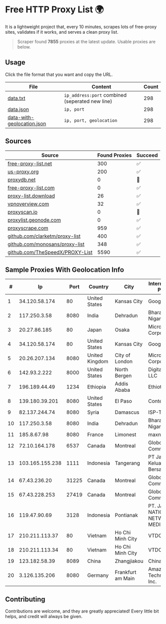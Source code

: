 
# Free HTTP Proxy List 🌍

It is a lightweight project that, every 10 minutes, scrapes lots of free-proxy sites, validates if it works, and serves a clean proxy list.


> Scraper found **7855** proxies at the latest update. Usable proxies are below.

## Usage

Click the file format that you want and copy the URL.


|File|Content|Count|
|----|-------|-----|
|[data.txt](https://raw.githubusercontent.com/themiralay/Proxy-List-World/master/data.txt)|`ip_address:port` combined (seperated new line)|298|
|[data.json](https://raw.githubusercontent.com/themiralay/Proxy-List-World/master/data.json)|`ip, port`|298|
|[data-with-geolocation.json](https://raw.githubusercontent.com/themiralay/Proxy-List-World/master/data-with-geolocation.json)|`ip, port, geolocation`|298|

## Sources

|Source|Found Proxies|Succeed|
|------|-------------|-------|
|[free-proxy-list.net](https://free-proxy-list.net)|300|✅|
|[us-proxy.org](https://www.us-proxy.org)|200|✅|
|[proxydb.net](http://proxydb.net)|0|🚫|
|[free-proxy-list.com](https://free-proxy-list.com/?page=&port=&type%5B%5D=http&type%5B%5D=https&up_time=0&search=Search)|0|✅|
|[proxy-list.download](https://www.proxy-list.download/HTTP)|26|✅|
|[vpnoverview.com](https://vpnoverview.com/privacy/anonymous-browsing/free-proxy-servers)|32|✅|
|[proxyscan.io](https://www.proxyscan.io)|0|🚫|
|[proxylist.geonode.com](https://proxylist.geonode.com/api/proxy-list?limit=300&page=1&sort_by=lastChecked&sort_type=desc&protocols=http,https)|0|✅|
|[proxyscrape.com](https://api.proxyscrape.com/v2/?request=displayproxies&protocol=http&timeout=10000&country=all&ssl=all&anonymity=all)|959|✅|
|[github.com/clarketm/proxy-list](https://raw.githubusercontent.com/clarketm/proxy-list/master/proxy-list-raw.txt)|400|✅|
|[github.com/monosans/proxy-list](https://raw.githubusercontent.com/monosans/proxy-list/main/proxies/http.txt)|348|✅|
|[github.com/TheSpeedX/PROXY-List](https://raw.githubusercontent.com/TheSpeedX/PROXY-List/master/http.txt)|5590|✅|


## Sample Proxies With Geolocation Info

|#|Ip|Port|Country|City|Internet Service Provider|
|-|--|----|-------|----|-------------------------|
|1|34.120.58.174|80|United States|Kansas City|Google LLC|
|2|117.250.3.58|8080|India|Dehradun|Bharat Sanchar Nigam Ltd|
|3|20.27.86.185|80|Japan|Osaka|Microsoft Corporation|
|4|34.120.58.174|80|United States|Kansas City|Google LLC|
|5|20.26.207.134|8080|United Kingdom|City of London|Microsoft Corporation|
|6|142.93.2.222|8000|United States|North Bergen|DigitalOcean, LLC|
|7|196.189.44.49|1234|Ethiopia|Addis Ababa|Ethiotelecom|
|8|139.180.39.201|8080|United States|El Paso|Conterra|
|9|82.137.244.74|8080|Syria|Damascus|ISP-TARASSUL|
|10|117.250.3.58|8080|India|Dehradun|Bharat Sanchar Nigam Ltd|
|11|185.8.67.98|8080|France|Limonest|maxnod|
|12|72.10.164.178|6537|Canada|Montreal|GloboTech Communications|
|13|103.165.155.238|1111|Indonesia|Tangerang|PT Jaringan Keluarga Bersama|
|14|67.43.236.20|31225|Canada|Montreal|GloboTech Communications|
|15|67.43.228.253|27419|Canada|Montreal|GloboTech Communications|
|16|119.47.90.69|3128|Indonesia|Pontianak|PT. JAWA POS NATIONAL NETWORK MEDIALINK|
|17|210.211.113.37|80|Vietnam|Ho Chi Minh City|VTDC|
|18|210.211.113.34|80|Vietnam|Ho Chi Minh City|VTDC|
|19|123.182.58.39|8089|China|Zhangjiakou|China Telecom|
|20|3.126.135.206|8080|Germany|Frankfurt am Main|Amazon Technologies Inc.|



## Contributing

Contributions are welcome, and they are greatly appreciated! Every
little bit helps, and credit will always be given.

